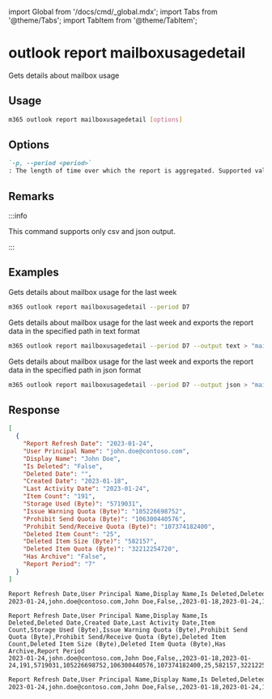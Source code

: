 <!-- DISCLAIMER: All secrets, passwords, and sensitive values in this document are examples only and not real credentials. -->
import Global from '/docs/cmd/_global.mdx';
import Tabs from '@theme/Tabs';
import TabItem from '@theme/TabItem';

# outlook report mailboxusagedetail

Gets details about mailbox usage

## Usage

```sh
m365 outlook report mailboxusagedetail [options]
```

## Options

```md definition-list
`-p, --period <period>`
: The length of time over which the report is aggregated. Supported values `D7`, `D30`, `D90`, `D180`.
```

<Global />

## Remarks

:::info

This command supports only csv and json output.

:::

## Examples

Gets details about mailbox usage for the last week

```sh
m365 outlook report mailboxusagedetail --period D7
```

Gets details about mailbox usage for the last week and exports the report data in the specified path in text format

```sh
m365 outlook report mailboxusagedetail --period D7 --output text > "mailboxusagedetail.txt"
```

Gets details about mailbox usage for the last week and exports the report data in the specified path in json format

```sh
m365 outlook report mailboxusagedetail --period D7 --output json > "mailboxusagedetail.json"
```

## Response

<Tabs>
  <TabItem value="JSON">

  ```json
  [
    {
      "Report Refresh Date": "2023-01-24",
      "User Principal Name": "john.doe@contoso.com",
      "Display Name": "John Doe",
      "Is Deleted": "False",
      "Deleted Date": "",
      "Created Date": "2023-01-18",
      "Last Activity Date": "2023-01-24",
      "Item Count": "191",
      "Storage Used (Byte)": "5719031",
      "Issue Warning Quota (Byte)": "105226698752",
      "Prohibit Send Quota (Byte)": "106300440576",
      "Prohibit Send/Receive Quota (Byte)": "107374182400",
      "Deleted Item Count": "25",
      "Deleted Item Size (Byte)": "582157",
      "Deleted Item Quota (Byte)": "32212254720",
      "Has Archive": "False",
      "Report Period": "7"
    }
  ]
  ```

  </TabItem>
  <TabItem value="Text">

  ```txt
  Report Refresh Date,User Principal Name,Display Name,Is Deleted,Deleted Date,Created Date,Last Activity Date,Item Count,Storage Used (Byte),Issue Warning Quota (Byte),Prohibit Send Quota (Byte),Prohibit Send/Receive Quota (Byte),Deleted Item Count,Deleted Item Size (Byte),Deleted Item Quota (Byte),Has Archive,Report Period
  2023-01-24,john.doe@contoso.com,John Doe,False,,2023-01-18,2023-01-24,191,5719031,105226698752,106300440576,107374182400,25,582157,32212254720,False,7
  ```

  </TabItem>
  <TabItem value="CSV">

  ```csv
  Report Refresh Date,User Principal Name,Display Name,Is Deleted,Deleted Date,Created Date,Last Activity Date,Item Count,Storage Used (Byte),Issue Warning Quota (Byte),Prohibit Send Quota (Byte),Prohibit Send/Receive Quota (Byte),Deleted Item Count,Deleted Item Size (Byte),Deleted Item Quota (Byte),Has Archive,Report Period
  2023-01-24,john.doe@contoso.com,John Doe,False,,2023-01-18,2023-01-24,191,5719031,105226698752,106300440576,107374182400,25,582157,32212254720,False,7
  ```

  </TabItem>
  <TabItem value="Markdown">

  ```md
  Report Refresh Date,User Principal Name,Display Name,Is Deleted,Deleted Date,Created Date,Last Activity Date,Item Count,Storage Used (Byte),Issue Warning Quota (Byte),Prohibit Send Quota (Byte),Prohibit Send/Receive Quota (Byte),Deleted Item Count,Deleted Item Size (Byte),Deleted Item Quota (Byte),Has Archive,Report Period
  2023-01-24,john.doe@contoso.com,John Doe,False,,2023-01-18,2023-01-24,191,5719031,105226698752,106300440576,107374182400,25,582157,32212254720,False,7
  ```

  </TabItem>
</Tabs>
